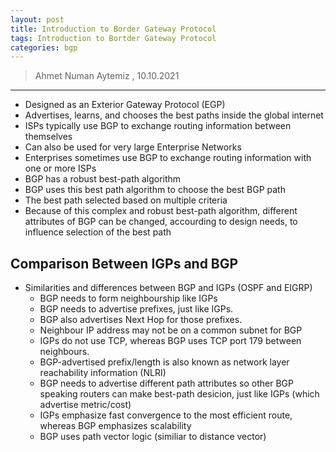 ```yaml
---
layout: post
title: Introduction to Border Gateway Protocol
tags: Introduction to Bortder Gateway Protocol
categories: bgp
---
```


> Ahmet Numan Aytemiz , 10.10.2021

---

- Designed as an Exterior Gateway Protocol (EGP)
- Advertises, learns, and chooses the best paths inside the global internet
- ISPs typically use BGP to exchange routing information between themselves
- Can also be used for very large Enterprise Networks
- Enterprises sometimes use BGP to exchange routing information with one or more ISPs
- BGP has a robust best-path algorithm
- BGP uses this best path algorithm to choose the best BGP path
- The best path selected based on multiple criteria
- Because of this complex and robust best-path algorithm, different attributes of BGP can be changed, accourding to design needs, to influence selection of the best path

## Comparison Between IGPs and BGP

- Similarities and differences between BGP and IGPs (OSPF and EIGRP)
  - BGP needs to form neighbourship like IGPs
  - BGP needs to advertise prefixes, just like IGPs.
  - BGP also advertises Next Hop for those prefixes.
  - Neighbour IP address may not be on a common subnet for BGP
  - IGPs do not use TCP, whereas BGP uses TCP port 179 between neighbours.
  - BGP-advertised prefix/length is also known as network layer reachability information (NLRI)
  - BGP needs to advertise different path attributes so other BGP speaking routers can make best-path desicion, just like IGPs (which advertise metric/cost)
  - IGPs emphasize fast convergence to the most efficient route, whereas BGP emphasizes scalability
  - BGP uses path vector logic (similiar to distance vector)